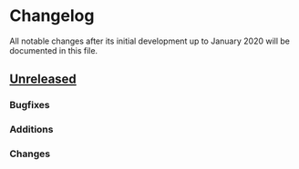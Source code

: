 # Changelog

All notable changes after its initial development up to January 2020 will be documented in this file.

## [Unreleased]

### Bugfixes

### Additions

### Changes

[Unreleased]: https://github.com/mcuntz/pyeee/compare/v0.2...HEAD
